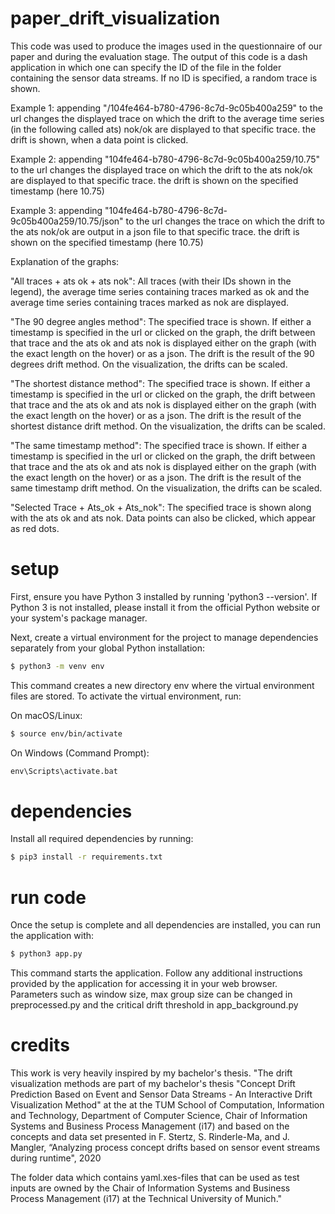 # paper_drift_visualization
This code was used to produce the images used in the questionnaire of our paper and during the evaluation stage.
The output of this code is a dash application in which one can specify the ID of the file in the folder containing the sensor data streams.
If no ID is specified, a random trace is shown.

Example 1: 
appending "/104fe464-b780-4796-8c7d-9c05b400a259" to the url changes the displayed trace on which the drift to the average time series (in the following called ats) nok/ok are displayed to that specific trace. the drift is shown, when a data point is clicked.

Example 2:
appending "104fe464-b780-4796-8c7d-9c05b400a259/10.75" to the url changes the displayed trace on which the drift to the ats nok/ok are displayed to that specific trace. the drift is shown on the specified timestamp (here 10.75)

Example 3:
appending "104fe464-b780-4796-8c7d-9c05b400a259/10.75/json" to the url changes the trace on which the drift to the ats nok/ok are output in a json file to that specific trace. the drift is shown on the specified timestamp (here 10.75)

Explanation of the graphs:

"All traces + ats ok + ats nok": All traces (with their IDs shown in the legend), the average time series containing traces marked as ok and the average time series containing traces marked as nok are displayed.

"The 90 degree angles method": The specified trace is shown. If either a timestamp is specified in the url or clicked on the graph, the drift between that trace and the ats ok and ats nok is displayed either on the graph (with the exact length on the hover) or as a json. The drift is the result of the 90 degrees drift method. On the visualization, the drifts can be scaled.

"The shortest distance method":  The specified trace is shown. If either a timestamp is specified in the url or clicked on the graph, the drift between that trace and the ats ok and ats nok is displayed either on the graph (with the exact length on the hover) or as a json. The drift is the result of the shortest distance drift method. On the visualization, the drifts can be scaled.

"The same timestamp method":  The specified trace is shown. If either a timestamp is specified in the url or clicked on the graph, the drift between that trace and the ats ok and ats nok is displayed either on the graph (with the exact length on the hover) or as a json. The drift is the result of the same timestamp drift method. On the visualization, the drifts can be scaled.

"Selected Trace + Ats_ok + Ats_nok": The specified trace is shown along with the ats ok and ats nok. Data points can also be clicked, which appear as red dots.

# setup
First, ensure you have Python 3 installed by running 'python3 --version'. If Python 3 is not installed, please install it from the official Python website or your system's package manager.

Next, create a virtual environment for the project to manage dependencies separately from your global Python installation:
```sh
$ python3 -m venv env
```

This command creates a new directory env where the virtual environment files are stored. To activate the virtual environment, run:

On macOS/Linux:
```sh
$ source env/bin/activate
```
On Windows (Command Prompt):
```cmd
env\Scripts\activate.bat
```

# dependencies
Install all required dependencies by running:
```sh
$ pip3 install -r requirements.txt
```

# run code
Once the setup is complete and all dependencies are installed, you can run the application with:
```sh
$ python3 app.py
```
This command starts the application. Follow any additional instructions provided by the application for accessing it in your web browser.
Parameters such as window size, max group size can be changed in preprocessed.py and the critical drift threshold in app_background.py



# credits
This work is very heavily inspired by my bachelor's thesis. "The drift visualization methods are part of my bachelor's thesis "Concept Drift Prediction Based on Event and Sensor Data Streams - An Interactive Drift Visualization Method" at the at the TUM School of Computation, Information and Technology, Department of Computer Science, Chair of Information Systems and Business Process Management (i17) and based on the concepts and data set presented in F. Stertz, S. Rinderle-Ma, and J. Mangler, “Analyzing process concept drifts based on sensor event streams during runtime", 2020

The folder data which contains yaml.xes-files that can be used as test inputs are owned by the Chair of Information Systems and Business Process Management (i17) at the Technical University of Munich."
